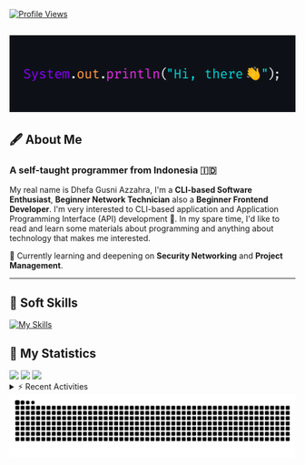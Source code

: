 <!-- Header Badges -->
[![Profile Views](https://komarev.com/ghpvc/?username=mitsuki31&color=blue&label=PROFILE+VIEWS)](https://github.com/mitsuki31)
<!--
[![Follow](https://img.shields.io/twitter/url?url=https%3A%2F%2Ftwitter.com%2Fryuumitsuki31)](https://twitter.com/ryuumitsuki31)
-->

<h2><img src="images/hi_there.png"/></h2>

## 🖋️ About Me
### A self-taught programmer from **Indonesia** 🇮🇩
My real name is Dhefa Gusni Azzahra, I'm a **CLI-based Software Enthusiast**,
**Beginner Network Technician** also a **Beginner Frontend Developer**. I'm very interested to CLI-based application and Application Programming Interface (API) development 🌲. In my spare time, I'd like to read and learn some materials about programming and anything about technology that makes me interested.

🌱 Currently learning and deepening on **Security Networking** and **Project Management**.

---

## 👾 Soft Skills

[![My Skills](https://skillicons.dev/icons?i=py,c,cpp,java,js,ts,css,sass,html,bash,arduino)](https://skillicons.dev)


## 🔭 My Statistics

<picture id="stats">
    <source 
            srcset="https://github-readme-stats.vercel.app/api?username=mitsuki31&show_icons=true&theme=tokyonight&include_all_commits=true&show_private=falsee&hide=stars"
            media="(prefers-color-scheme: dark)"
    />
    <source
            srcset="https://github-readme-stats.vercel.app/api?username=mitsuki31&show_icons=true&include_all_commits=true&show_private=false&hide=stars"
            media="(prefers-color-scheme: light), (prefers-color-scheme: no-preference)"
    />
    <img src="https://github-readme-stats.vercel.app/api?username=mitsuki31&show_icons=true&include_all_commits=true&show_private=false&hide=stars" />
</picture>

<picture id="top-langs">
    <source
            srcset="https://github-readme-stats.vercel.app/api/top-langs/?username=mitsuki31&layout=donut&theme=tokyonight&count_private=true&langs_count=10"
            media="(prefers-color-scheme: dark)"
    />
    <source
            srcset="https://github-readme-stats.vercel.app/api/top-langs/?username=mitsuki31&layout=donut&count_private=true&langs_count=10"
            media="(prefers-color-scheme: light), (prefers-color-scheme: no-preference)"
    />
    <img src="https://github-readme-stats.vercel.app/api/top-langs/?username=mitsuki31&layout=donut&langs_count=10&count_private=true" />
</picture>

<picture id="profile-summary">
    <source
            srcset="https://github-profile-summary-cards.vercel.app/api/cards/profile-details?username=mitsuki31&theme=tokyonight"
            media="(prefers-color-scheme: dark)"
    />
    <source
            srcset="https://github-profile-summary-cards.vercel.app/api/cards/profile-details?username=mitsuki31&theme=github"
            media="(prefers-color-scheme: light), (prefers-color-scheme: no-preference)"
    />
    <img src="https://github-profile-summary-cards.vercel.app/api/cards/profile-details?username=mitsuki31" />
</picture>

<br/>


<details>
<summary>⚡ Recent Activities</summary>

<!--START_SECTION:activity-->
1. 🎉 Merged PR [#45](https://github.com/mitsuki31/ytmp3-js/pull/45) in [mitsuki31/ytmp3-js](https://github.com/mitsuki31/ytmp3-js)
2. 💪 Opened PR [#45](https://github.com/mitsuki31/ytmp3-js/pull/45) in [mitsuki31/ytmp3-js](https://github.com/mitsuki31/ytmp3-js)
3. 🎉 Merged PR [#28](https://github.com/mitsuki31/ytmp3-js/pull/28) in [mitsuki31/ytmp3-js](https://github.com/mitsuki31/ytmp3-js)
4. 🗣 Commented on [#28](https://github.com/mitsuki31/ytmp3-js/pull/28#issuecomment-2315494667) in [mitsuki31/ytmp3-js](https://github.com/mitsuki31/ytmp3-js)
5. 🗣 Commented on [#28](https://github.com/mitsuki31/ytmp3-js/pull/28#issuecomment-2315474235) in [mitsuki31/ytmp3-js](https://github.com/mitsuki31/ytmp3-js)
6. 🗣 Commented on [#37](https://github.com/mitsuki31/ytmp3-js/pull/37#issuecomment-2315263411) in [mitsuki31/ytmp3-js](https://github.com/mitsuki31/ytmp3-js)
7. 🗣 Commented on [#37](https://github.com/mitsuki31/ytmp3-js/pull/37#issuecomment-2315263264) in [mitsuki31/ytmp3-js](https://github.com/mitsuki31/ytmp3-js)
8. 🗣 Commented on [#38](https://github.com/mitsuki31/ytmp3-js/pull/38#issuecomment-2315262475) in [mitsuki31/ytmp3-js](https://github.com/mitsuki31/ytmp3-js)
9. 🗣 Commented on [#44](https://github.com/mitsuki31/ytmp3-js/pull/44#issuecomment-2312725376) in [mitsuki31/ytmp3-js](https://github.com/mitsuki31/ytmp3-js)
10. 🎉 Merged PR [#44](https://github.com/mitsuki31/ytmp3-js/pull/44) in [mitsuki31/ytmp3-js](https://github.com/mitsuki31/ytmp3-js)
<!--END_SECTION:activity-->

</details>

<picture>
  <!-- For dark theme -->
  <source
    srcset="https://raw.githubusercontent.com/mitsuki31/mitsuki31/output/github-snake-dark.svg"
    media="(prefers-color-scheme: dark)"
  />
  <!-- For light theme -->
  <source
    srcset="https://raw.githubusercontent.com/mitsuki31/mitsuki31/output/github-snake.svg"
    media="(prefers-color-scheme: light)"
  />
  <!-- Default -->
  <img
    alt="GitHub Contribution Grid Snake"
    src="https://raw.githubusercontent.com/mitsuki31/mitsuki31/output/github-snake.svg"
  />
</picture>
